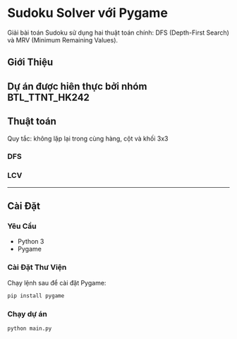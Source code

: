 # Sudoku Solver với Pygame

Giải bài toán Sudoku sử dụng hai thuật toán chính: DFS (Depth-First Search) và MRV (Minimum Remaining Values).


## Giới Thiệu

Dự án được hiên thực bởi nhóm BTL_TTNT_HK242
---

## Thuật toán
Quy tắc: không lặp lại trong cùng hàng, cột và khối 3x3
### DFS

### LCV

---

## Cài Đặt

### Yêu Cầu
- Python 3
- Pygame

### Cài Đặt Thư Viện
Chạy lệnh sau để cài đặt Pygame:
```bash
pip install pygame
```
### Chạy dự án
```bash
python main.py
```